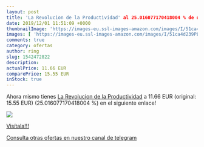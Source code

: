 ```yaml
---
layout: post
title: 'La Revolucion de la Productividad' al 25.016077170418004 % de descuento
date: 2019/12/01 11:51:09 +0000
thumbnailImage: 'https://images-eu.ssl-images-amazon.com/images/I/51ca4d239PL._SL200_.jpg'
images: [ 'https://images-eu.ssl-images-amazon.com/images/I/51ca4d239PL._SL200_.jpg' ]
comments: true
category: ofertas
author: ring
slug: 1542472822
description:
actualPrice: 11.66 EUR
comparePrice: 15.55 EUR
inStock: true
---
```


Ahora mismo tienes [La Revolucion de la Productividad](https://www.amazon.com/dp/1542472822/?tag=redken08-20) a 11.66 EUR (original: 15.55 EUR) (25.016077170418004 %) en el siguiente enlace!

[![](https://images-eu.ssl-images-amazon.com/images/I/51ca4d239PL._SL200_.jpg)](https://www.amazon.com/dp/1542472822/?tag=redken08-20)

[Visítala!!!](https://www.amazon.com/dp/1542472822/?tag=redken08-20)

[Consulta otras ofertas en nuestro canal de telegram](https://t.me/s/ofertas25)
